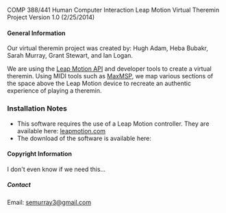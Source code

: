 COMP 388/441 Human Computer Interaction
Leap Motion Virtual Theremin Project 
Version 1.0 (2/25/2014)

#### General Information

Our virtual theremin project was created by: 
Hugh Adam, Heba Bubakr, Sarah Murray, Grant Stewart, and Ian Logan.

We are using the [Leap Motion API](https://developer.leapmotion.com) and developer tools to create a virtual theremin.
Using MIDI tools such as [MaxMSP](http://cycling74.com/products/max/), we map various sections of the space above the 
Leap Motion device to recreate an authentic experience of playing a theremin.

### Installation Notes

* This software requires the use of a Leap Motion controller. They are available here: [leapmotion.com](https://store.leapmotion.com/(S(m0bbeboq5cgvhzzkfozqwxfk))/Pages/LeapSolution.aspx)
* The download of the software is available here:

#### Copyright Information

I don't even know if we need this...

##### Contact

Email: semurray3@gmail.com
